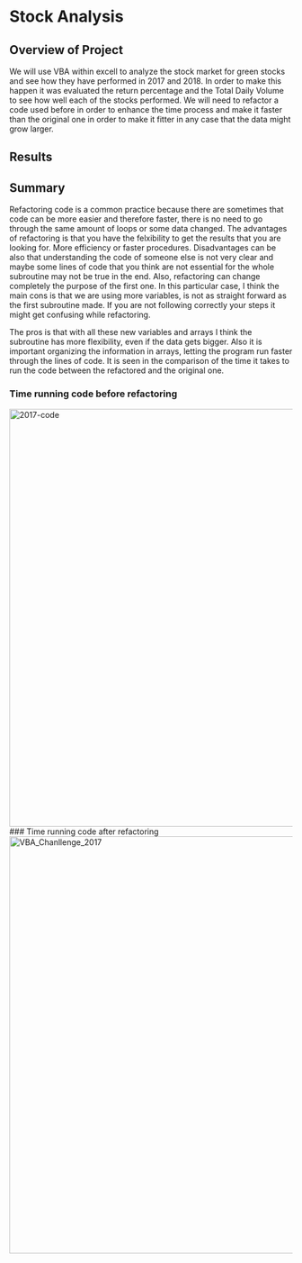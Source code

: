 # Stock Analysis
## Overview of Project

We will use VBA within excell to analyze the stock market for green stocks and see how they have performed in 2017 and 2018. In order to make this happen it was evaluated the return percentage and the Total Daily Volume to see how well each of the stocks performed. We will need to refactor a code used before in order to enhance the time process and make it faster than the original one in order to make it fitter in any case that the data might grow larger.

## Results

## Summary

Refactoring code is a common practice because there are sometimes that code can be more easier and therefore faster, there is no need to go through the same amount of loops or some data changed. The advantages of refactoring is that you have the felxibility to get the results that you are looking for. More efficiency or faster procedures. Disadvantages can be also that understanding the code of someone else is not very clear and maybe some lines of code that you think are not essential for the whole subroutine may not be true in the end. Also, refactoring can change completely the purpose of the first one.
In this particular case, I think the main cons is that we are using more variables, is not as straight forward as the first subroutine made. If you are not following correctly your steps it might get confusing while refactoring.

The pros is that with all these new variables and arrays I think the subroutine has more flexibility, even if the data gets bigger. Also it is important organizing the information in arrays, letting the program run faster through the lines of code. It is seen in the comparison of the time it takes to run the code between the refactored and the original one.
### Time running code before refactoring
<img width="742" alt="2017-code" src="https://user-images.githubusercontent.com/104656920/178124618-38a9f404-936c-4f15-9614-443a6fa9af91.png">
### Time running code after refactoring
<img width="741" alt="VBA_Chanllenge_2017" src="https://user-images.githubusercontent.com/104656920/178124622-d6b4b502-0988-4f8c-8e9a-3adf0b71d72e.png">
